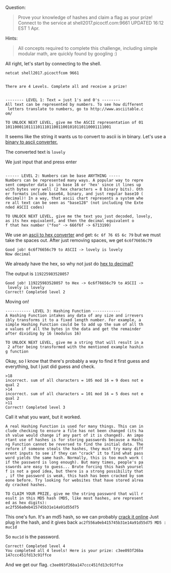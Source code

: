 Question: 
>Prove your knowledge of hashes and claim a flag as your prize! Connect to the service at shell2017.picoctf.com:9661
>UPDATED 16:12 EST 1 Apr.

Hints:
>All concepts required to complete this challenge, including simple modular math, are quickly found by googling :)

All right, let's start by connecting to the shell.

`netcat shell2017.picoctfcom 9661`

```Welcome to Hashes 101!                                      
                                                            
There are 4 Levels. Complete all and receive a prize!       
                                                            
                                                            
-------- LEVEL 1: Text = just 1's and 0's --------          
All text can be represented by numbers. To see how different
 letters translate to numbers, go to http://www.asciitable.c
om/                                                         
                                                            
TO UNLOCK NEXT LEVEL, give me the ASCII representation of 01
1011000110111101110110011001010110110001111001 
```

It seems like the string it wants us to convert to ascii is in binary. Let's use a [binary to ascii converter.](http://www.binaryhexconverter.com/binary-to-ascii-text-converter)

The converted text is `lovely`

We just input that and press enter

```Correct! Completed level 1                                  
                                                            
------ LEVEL 2: Numbers can be base ANYTHING -----          
Numbers can be represented many ways. A popular way to repre
sent computer data is in base 16 or 'hex' since it lines up 
with bytes very well (2 hex characters = 8 binary bits). Oth
er formats include base64, binary, and just regular base10 (
decimal)! In a way, that ascii chart represents a system whe
re all text can be seen as "base128" (not including the Exte
nded ASCII codes)                                           
                                                            
TO UNLOCK NEXT LEVEL, give me the text you just decoded, lovely,
as its hex equivalent, and then the decimal equivalent o
f that hex number ("foo" -> 666f6f -> 6713199)
```

We use an [ascii to hex converter](https://www.browserling.com/tools/text-to-hex) and get:
`6c 6f 76 65 6c 79` but we must take the spaces out. After just removing spaces, we get `6c6f76656c79`

```
Good job! 6c6f76656c79 to ASCII -> lovely is lovely         
Now decimal
```
We already have the hex, so why not just do [hex to decimal?](http://www.binaryhexconverter.com/hex-to-decimal-converter)

The output is `119225983528057`

```
Good job! 119225983528057 to Hex -> 6c6f76656c79 to ASCII ->
 lovely is lovely
Correct! Completed level 2
```
Moving on!

```
----------- LEVEL 3: Hashing Function ------------          
A Hashing Function intakes any data of any size and irrevers
ibly transforms it to a fixed length number. For example, a 
simple Hashing Function could be to add up the sum of all th
e values of all the bytes in the data and get the remainder 
after dividing by 16 (modulus 16)                           
                                                            
TO UNLOCK NEXT LEVEL, give me a string that will result in a
 2 after being transformed with the mentioned example hashin
g function
```
Okay, so I know that there's probably a way to find it first guess and everything, but I just did guess and check.

```
>18                                                         
incorrect. sum of all characters = 105 mod 16 = 9 does not e
qual 2                                                      
>14                                                         
incorrect. sum of all characters = 101 mod 16 = 5 does not e
qual 2                                                      
>11                                                         
Correct! Completed level 3
```
Call it what you want, but it worked.

```--------------- LEVEL 4: Real Hash ---------------          
A real Hashing Function is used for many things. This can in
clude checking to ensure a file has not been changed (its ha
sh value would change if any part of it is changed). An impo
rtant use of hashes is for storing passwords because a Hashi
ng Function cannot be reversed to find the initial data. The
refore if someone steals the hashes, they must try many diff
erent inputs to see if they can "crack" it to find what pass
word yields the same hash. Normally, this is too much work (
if the password is long enough). But many times, people's pa
sswords are easy to guess... Brute forcing this hash yoursel
f is not a good idea, but there is a strong possibility that
, if the password is weak, this hash has been cracked by som
eone before. Try looking for websites that have stored alrea
dy cracked hashes.                                          
                                                            
TO CLAIM YOUR PRIZE, give me the string password that will r
esult in this MD5 hash (MD5, like most hashes, are represent
ed as hex digits):                                          
ac2f556a0eb415745b31e14a91d55d75
```

This one's fun. It's an md5 hash, so we can probably [crack it online](https://hashkiller.co.uk/md5-decrypter.aspx)
Just plug in the hash, and it gives back `ac2f556a0eb415745b31e14a91d55d75 MD5 : muc1d`

So `muc1d` is the password.

```
Correct! Completed level 4                                  
You completed all 4 levels! Here is your prize: c3ee093f26ba
147ccc451fd13c91ffce
```

And we get our flag. `c3ee093f26ba147ccc451fd13c91ffce`




